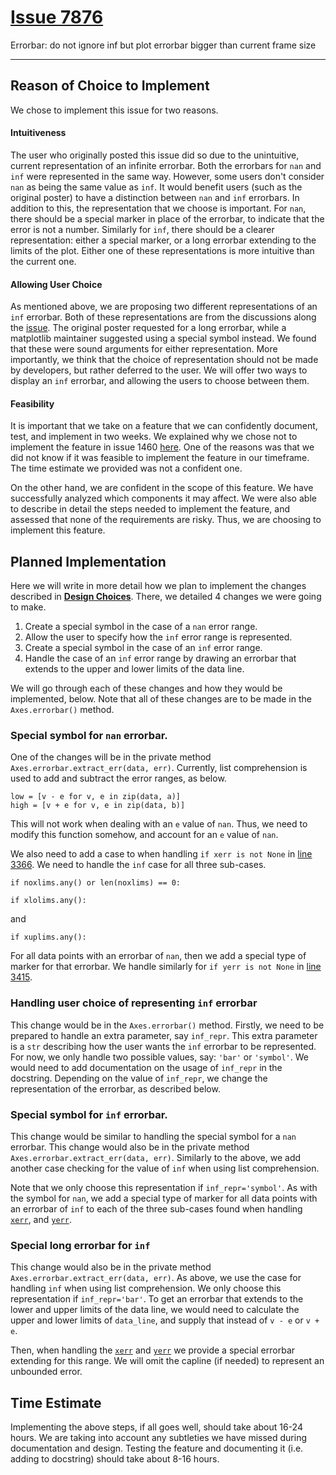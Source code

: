 # [Issue 7876](https://github.com/matplotlib/matplotlib/issues/7876) #

Errorbar: do not ignore inf but plot errorbar bigger than current frame size

----------------------------------------------------

## Reason of Choice to Implement ##

We chose to implement this issue for two reasons.

#### Intuitiveness #### 

The user who originally posted this issue did so due to the unintuitive, current representation of an infinite errorbar. Both the errorbars for `nan` and `inf` were represented in the same way. However, some users don't consider `nan` as being the same value as `inf`. It would benefit users (such as the original poster) to have a distinction between `nan` and `inf` errorbars. In addition to this, the representation that we choose is important. For `nan`, there should be a special marker in place of the errorbar, to indicate that the error is not a number. Similarly for `inf`, there should be a clearer representation: either a special marker, or a long errorbar extending to the limits of the plot. Either one of these representations is more intuitive than the current one.

#### Allowing User Choice #### 

As mentioned above, we are proposing two different representations of an `inf` errorbar. Both of these representations are from the discussions along the [issue](https://github.com/matplotlib/matplotlib/issues/7876). The original poster requested for a long errorbar, while a matplotlib maintainer suggested using a special symbol instead. We found that these were sound arguments for either representation. More importantly, we think that the choice of representation should not be made by developers, but rather deferred to the user. We will offer two ways to display an `inf` errorbar, and allowing the users to choose between them.

#### Feasibility #### 

It is important that we take on a feature that we can confidently document, test, and implement in two weeks. We explained why we chose not to implement the feature in issue 1460 [here](./1460.md). One of the reasons was that we did not know if it was feasible to implement the feature in our timeframe. The time estimate we provided was not a confident one. 

On the other hand, we are confident in the scope of this feature. We have successfully analyzed which components it may affect. We were also able to describe in detail the steps needed to implement the feature, and assessed that none of the requirements are risky. Thus, we are choosing to implement this feature.

## Planned Implementation ##

Here we will write in more detail how we plan to implement the changes described in [**Design Choices**](./7876.md). There, we detailed 4 changes we were going to make.

1. Create a special symbol in the case of a `nan` error range.
2. Allow the user to specify how the `inf` error range is represented.
3. Create a special symbol in the case of an `inf` error range.
4. Handle the case of an `inf` error range by drawing an errorbar that extends to the upper and lower limits of the data line.

We will go through each of these changes and how they would be implemented, below. Note that all of these changes are to be made in the `Axes.errorbar()` method.

### Special symbol for `nan` errorbar. ###

One of the changes will be in the private method `Axes.errorbar.extract_err(data, err)`. Currently, list comprehension is used to add and subtract the error ranges, as below.

```
low = [v - e for v, e in zip(data, a)]
high = [v + e for v, e in zip(data, b)]
```

This will not work when dealing with an `e` value of `nan`. Thus, we need to modify this function somehow, and account for an `e` value of `nan`.

We also need to add a case to when handling `if xerr is not None` in [line 3366](https://github.com/matplotlib/matplotlib/blob/master/lib/matplotlib/axes/_axes.py#L3366). We need to handle the `inf` case for all three sub-cases.

```
if noxlims.any() or len(noxlims) == 0:
```
```
if xlolims.any():
```
and
```
if xuplims.any():
```
For all data points with an errorbar of `nan`, then we add a special type of marker for that errorbar. We handle similarly for `if yerr is not None` in [line 3415](https://github.com/matplotlib/matplotlib/blob/master/lib/matplotlib/axes/_axes.py#L3415).

### Handling user choice of representing `inf` errorbar ###

This change would be in the `Axes.errorbar()` method. Firstly, we need to be prepared to handle an extra parameter, say `inf_repr`. This extra parameter is a `str` describing how the user wants the `inf` errorbar to be represented. For now, we only handle two possible values, say: `'bar'` or `'symbol'`. We would need to add documentation on the usage of `inf_repr` in the docstring. Depending on the value of `inf_repr`, we change the representation of the errorbar, as described below.

### Special symbol for `inf` errorbar. ###

This change would be similar to handling the special symbol for a `nan` errorbar. This change would also be in the private method `Axes.errorbar.extract_err(data, err)`. Similarly to the above, we add another case checking for the value of `inf` when using list comprehension.

Note that we only choose this representation if `inf_repr='symbol'`. As with the symbol for `nan`, we add a special type of marker for all data points with an errorbar of `inf` to each of the three sub-cases found when handling [`xerr`](https://github.com/matplotlib/matplotlib/blob/master/lib/matplotlib/axes/_axes.py#L3366), and [`yerr`](https://github.com/matplotlib/matplotlib/blob/master/lib/matplotlib/axes/_axes.py#L3415).

### Special long errorbar for `inf` ###

This change would also be in the private method `Axes.errorbar.extract_err(data, err)`. As above, we use the case for handling `inf` when using list comprehension. We only choose this representation if `inf_repr='bar'`. To get an errorbar that extends to the lower and upper limits of the data line, we would need to calculate the upper and lower limits of `data_line`, and supply that instead of `v - e` or `v + e`. 

Then, when handling the [`xerr`](https://github.com/matplotlib/matplotlib/blob/master/lib/matplotlib/axes/_axes.py#L3366) and [`yerr`](https://github.com/matplotlib/matplotlib/blob/master/lib/matplotlib/axes/_axes.py#L3415) we provide a special errorbar extending for this range. We will omit the capline (if needed) to represent an unbounded error.

## Time Estimate

Implementing the above steps, if all goes well, should take about 16-24 hours. We are taking into account any subtleties we have missed during documentation and design. Testing the feature and documenting it (i.e. adding to docstring) should take about 8-16 hours.